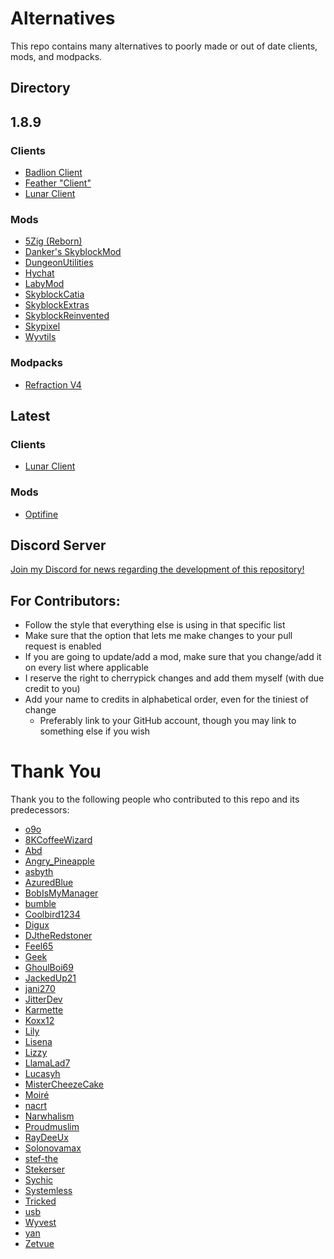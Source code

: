 # Alternatives

This repo contains many alternatives to poorly made or out of date clients, mods, and modpacks.  

## Directory

## 1.8.9

### Clients

- [Badlion Client](BadlionClient.md)
- [Feather "Client"](FeatherClient.md)
- [Lunar Client](LunarClient.md)

### Mods

- [5Zig (Reborn)](5Zig.md)
- [Danker's SkyblockMod](DankersSkyblockMod.md)
- [DungeonUtilities](DungeonUtilities.md)
- [Hychat](Hychat.md)
- [LabyMod](LabyMod.md)
- [SkyblockCatia](SkyblockCatia.md)
- [SkyblockExtras](SkyblockExtras.md)
- [SkyblockReinvented](SkyblockReinvented.md)
- [Skypixel](Skypixel.md)
- [Wyvtils](Wyvtils.md)

### Modpacks

- [Refraction V4](RefractionV4.md)

## Latest

### Clients

- [Lunar Client](LV/LVLunarClient.md)

### Mods

- [Optifine](LV/LVOptifine.md)

## Discord Server

[Join my Discord for news regarding the development of this repository!](https://inv.wtf/micro)

## For Contributors:

- Follow the style that everything else is using in that specific list
- Make sure that the option that lets me make changes to your pull request is enabled
- If you are going to update/add a mod, make sure that you change/add it on every list where applicable
- I reserve the right to cherrypick changes and add them myself (with due credit to you)
- Add your name to credits in alphabetical order, even for the tiniest of change
  - Preferably link to your GitHub account, though you may link to something else if you wish

# Thank You

Thank you to the following people who contributed to this repo and its predecessors:

- [o9o](https://www.youtube.com/channel/UC_lbg2qjUsZwro5khBW9PHw)
- [8KCoffeeWizard](https://github.com/8KCoffeeWizard)
- [Abd](https://github.com/BrahR)
- [Angry_Pineapple](https://github.com/Angry-Pineapple3121)
- [asbyth](https://github.com/asbyth)
- [AzuredBlue](https://github.com/AzuredBlue)
- [BobIsMyManager](https://github.com/BobIsMyManager)
- [bumble](https://github.com/itsbumble)
- [Coolbird1234](https://twitter.com/dankbird1234)
- [Digux](https://github.com/Diguhxe)
- [DJtheRedstoner](https://github.com/DJtheRedstoner)
- [Feel65](https://github.com/Feel65)
- [Geek](https://github.com/GamingGeek)
- [GhoulBoi69](https://github.com/GhoulBoii)
- [JackedUp21](https://github.com/JackedUp21)
- [jani270](https://github.com/jani270)
- [JitterDev](https://github.com/JitterDev)
- [Karmette](https://github.com/karmette)
- [Koxx12](https://github.com/koxx12-dev)
- [Lily](https://github.com/My-Name-Is-Jeff)
- [Lisena](https://github.com/lisenaaaa)
- [Lizzy](https://github.com/LizzyMaybeDev)
- [LlamaLad7](https://github.com/LlamaLad7)
- [Lucasyh](https://github.com/Lucasyh)
- [MisterCheezeCake](https://github.com/MisterCheezeCake)
- [Moiré](https://github.com/moire9)
- [nacrt](https://github.com/nacrt)
- [Narwhalism](https://www.twitch.tv/narwhalswim)
- [Proudmuslim](https://github.com/proudmuslim-dev)
- [RayDeeUx](https://github.com/RayDeeUx)
- [Solonovamax](https://github.com/solonovamax)
- [stef-the](https://github.com/stef-the)
- [Stekerser](https://github.com/Stekerser)
- [Sychic](https://github.com/Sychic)
- [Systemless](https://github.com/SystemlessDev)
- [Tricked](https://github.com/Tricked-dev)
- [usb](https://github.com/U5B)
- [Wyvest](https://github.com/Wyvest)
- [yan](https://github.com/yanNotDev)
- [Zetvue](https://zetvue.carrd.co)
